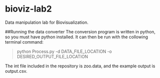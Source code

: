 # bioviz-lab2
Data manipulation lab for Biovisualization.

##Running the data converter
The conversion program is written in python, so you must have python installed. It can then be run with the collowing terminal command:

> python Process.py -d DATA_FILE_LOCATION -o DESIRED_OUTPUT_FILE_LOCATION

The int file included in the repository is zoo.data, and the example output is output.csv.
